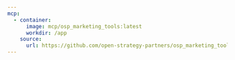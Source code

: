 ```yaml
---
mcp:
  - container:
      image: mcp/osp_marketing_tools:latest
      workdir: /app
    source:
      url: https://github.com/open-strategy-partners/osp_marketing_tools/tree/main
---
```

